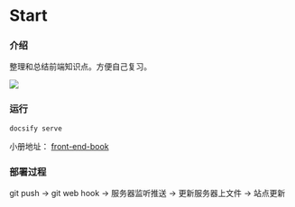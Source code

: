 # Start

### 介绍

整理和总结前端知识点。方便自己复习。

![](http://image.cocoroise.cn/前端知识大纲12.15.png)

### 运行

`docsify serve`

小册地址：
[front-end-book](https://cocoroise.github.io/front-end-book/)

### 部署过程

git push -> git web hook -> 服务器监听推送 -> 更新服务器上文件 -> 站点更新

